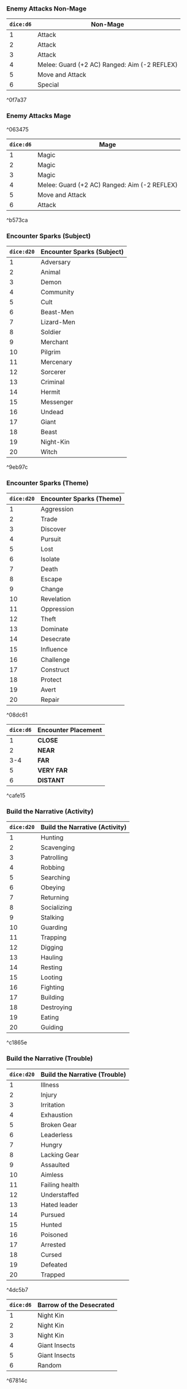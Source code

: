 ### Enemy Attacks Non-Mage
|`dice:d6`|Non-Mage|
|---|---|
|1|Attack|
|2|Attack|
|3|Attack|
|4|Melee: Guard (+2 AC) Ranged: Aim (-2 REFLEX)|
|5|Move and Attack|
|6|Special|

^0f7a37

### Enemy Attacks Mage

^063475

| `dice:d6` | Mage                                         |
| --------- | -------------------------------------------- |
| 1         | Magic                                        |
| 2         | Magic                                        |
| 3         | Magic                                        |
| 4         | Melee: Guard (+2 AC) Ranged: Aim (-2 REFLEX) |
| 5         | Move and Attack                              |
| 6         | Attack                                       |

^b573ca

### Encounter Sparks (Subject)
|`dice:d20`|Encounter Sparks (Subject)|
|---|---|
|1|Adversary|
|2|Animal|
|3|Demon|
|4|Community|
|5|Cult|
|6|Beast-Men|
|7|Lizard-Men|
|8|Soldier|
|9|Merchant|
|10|Pilgrim|
|11|Mercenary|
|12|Sorcerer|
|13|Criminal|
|14|Hermit|
|15|Messenger|
|16|Undead|
|17|Giant|
|18|Beast|
|19|Night-Kin|
|20|Witch|

^9eb97c

### Encounter Sparks (Theme)
|`dice:d20`|Encounter Sparks (Theme)|
|---|---|
|1|Aggression|
|2|Trade|
|3|Discover|
|4|Pursuit|
|5|Lost|
|6|Isolate|
|7|Death|
|8|Escape|
|9|Change|
|10|Revelation|
|11|Oppression|
|12|Theft|
|13|Dominate|
|14|Desecrate|
|15|Inﬂuence|
|16|Challenge|
|17|Construct|
|18|Protect|
|19|Avert|
|20|Repair|

^08dc61

|`dice:d6`|Encounter Placement|
|---|---|
|1|**CLOSE**|
|2|**NEAR**|
|3-4|**FAR**|
|5|**VERY FAR**|
|6|**DISTANT**|

^cafe15



### Build the Narrative (Activity)
|`dice:d20`|Build the Narrative (Activity)|
|---|---|
|1|Hunting|
|2|Scavenging|
|3|Patrolling|
|4|Robbing|
|5|Searching|
|6|Obeying|
|7|Returning|
|8|Socializing|
|9|Stalking|
|10|Guarding|
|11|Trapping|
|12|Digging|
|13|Hauling|
|14|Resting|
|15|Looting|
|16|Fighting|
|17|Building|
|18|Destroying|
|19|Eating|
|20|Guiding|

^c1865e


### Build the Narrative (Trouble)
|`dice:d20`|Build the Narrative (Trouble)|
|---|---|
|1|Illness|
|2|Injury|
|3|Irritation|
|4|Exhaustion|
|5|Broken Gear|
|6|Leaderless|
|7|Hungry|
|8|Lacking Gear|
|9|Assaulted|
|10|Aimless|
|11|Failing health|
|12|Understaffed|
|13|Hated leader|
|14|Pursued|
|15|Hunted|
|16|Poisoned|
|17|Arrested|
|18|Cursed|
|19|Defeated|
|20|Trapped|

^4dc5b7

| `dice:d6` | Barrow of the Desecrated |
| --------- | ------------------------ |
| 1         | Night Kin                |
| 2         | Night Kin                |
| 3         | Night Kin                |
| 4         | Giant Insects            |
| 5         | Giant Insects            |
| 6         | Random                   |

^67814c


